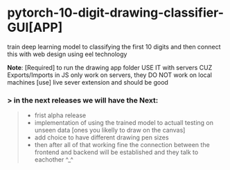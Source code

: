 # pytorch-10-digit-drawing-classifier-GUI[APP]
train deep learning model to classifying the first 10 digits 
and then connect this with web design using eel technology 

**Note**: [Required] to run the drawing app folder USE IT with servers 
 CUZ Exports/Imports in JS only work on servers, they DO NOT work on local machines
[use] live sever extension and should be good

### > in the next releases we will have the Next:
 > - frist alpha release
 > - implementation of using the trained model to actuall 
 testing on unseen data [ones you likelly to draw on the canvas]
 > - add choice to have different drawing pen sizes
 > - then after all of that working fine the connection between the frontend 
 and backend will be established and they talk to eachother ^_^
  


